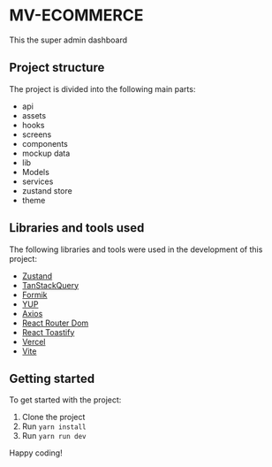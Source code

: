 # MV-ECOMMERCE

This the super admin dashboard

## Project structure

The project is divided into the following main parts:

- api
- assets
- hooks
- screens
- components
- mockup data
- lib
- Models
- services
- zustand store
- theme

## Libraries and tools used

The following libraries and tools were used in the development of this project:

- [Zustand](https://github.com/pmndrs/zustand)
- [TanStackQuery](https://tanstack.com/query/latest)
- [Formik](https://formik.org/)
- [YUP](https://github.com/jquense/yup)
- [Axios](https://axios-http.com/)
- [React Router Dom](https://reactrouter.com/en/main)
- [React Toastify](https://fkhadra.github.io/react-toastify/introduction)
- [Vercel](https://vercel.com/)
- [Vite](https://vitejs.dev/)

## Getting started

To get started with the project:

1. Clone the project
2. Run `yarn install`
3. Run `yarn run dev`

Happy coding!
